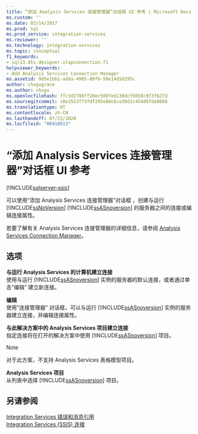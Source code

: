 ```yaml
---
title: “添加 Analysis Services 连接管理器”对话框 UI 参考 | Microsoft Docs
ms.custom: ''
ms.date: 03/14/2017
ms.prod: sql
ms.prod_service: integration-services
ms.reviewer: ''
ms.technology: integration-services
ms.topic: conceptual
f1_keywords:
- sql13.dts.designer.olapconnection.f1
helpviewer_keywords:
- Add Analysis Services Connection Manager
ms.assetid: 9d5e1bb1-adda-4985-80f6-56e14d5d295c
author: chugugrace
ms.author: chugu
ms.openlocfilehash: ffc3d2786ff20ec500fed130dcf6058c9f3f627d
ms.sourcegitcommit: c8e1553ff3fdf295e8dc6ce30d1c454d6fde8088
ms.translationtype: HT
ms.contentlocale: zh-CN
ms.lasthandoff: 07/22/2020
ms.locfileid: "86918613"
---
```

# <a name="add-analysis-services-connection-manager-dialog-box-ui-reference"></a>“添加 Analysis Services 连接管理器”对话框 UI 参考

[!INCLUDE[sqlserver-ssis](../../includes/applies-to-version/sqlserver-ssis.md)]


  可以使用“添加 Analysis Services 连接管理器”对话框  ，创建与运行 [!INCLUDE[ssNoVersion](../../includes/ssnoversion-md.md)] [!INCLUDE[ssASnoversion](../../includes/ssasnoversion-md.md)] 的服务器之间的连接或编辑连接属性。  
  
 若要了解有关 Analysis Services 连接管理器的详细信息，请参阅 [Analysis Services Connection Manager](../../integration-services/connection-manager/analysis-services-connection-manager.md)。  
  
## <a name="options"></a>选项  
 **与运行 Analysis Services 的计算机建立连接**  
 使用与运行 [!INCLUDE[ssASnoversion](../../includes/ssasnoversion-md.md)] 实例的服务器的默认连接，或者通过单击“编辑”  建立新连接。  
  
 **编辑**  
 使用“连接管理器”  对话框，可以与运行 [!INCLUDE[ssASnoversion](../../includes/ssasnoversion-md.md)] 实例的服务器建立连接，并编辑连接属性。  
  
 **与此解决方案中的 Analysis Services 项目建立连接**  
 指定连接将在打开的解决方案中使用 [!INCLUDE[ssASnoversion](../../includes/ssasnoversion-md.md)] 项目。  
  
> [!NOTE]  
>  对于此方案，不支持 Analysis Services 表格模型项目。  
  
 **Analysis Services 项目**  
 从列表中选择 [!INCLUDE[ssASnoversion](../../includes/ssasnoversion-md.md)] 项目。  
  
## <a name="see-also"></a>另请参阅  
 [Integration Services 错误和消息引用](../../integration-services/integration-services-error-and-message-reference.md)   
 [Integration Services (SSIS) 连接](../../integration-services/connection-manager/integration-services-ssis-connections.md)  
  
  

